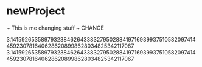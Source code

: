 # newProject
~ This is me changing stuff ~
CHANGE


3.141592653589793238462643383279502884197169399375105820974144592307816406286208998628034825342117067
3.141592653589793238462643383279502884197169399375105820974144592307816406286208998628034825342117067
